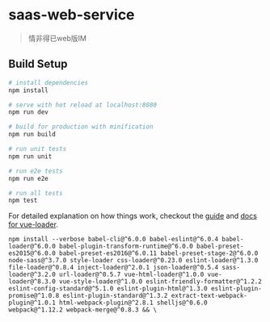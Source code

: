 # saas-web-service

> 情非得已web版IM

## Build Setup

``` bash
# install dependencies
npm install

# serve with hot reload at localhost:8080
npm run dev

# build for production with minification
npm run build

# run unit tests
npm run unit

# run e2e tests
npm run e2e

# run all tests
npm test
```

For detailed explanation on how things work, checkout the [guide](http://vuejs-templates.github.io/webpack/) and [docs for vue-loader](http://vuejs.github.io/vue-loader).


```
npm install --verbose babel-cli@^6.0.0 babel-eslint@^6.0.4 babel-loader@^6.0.0 babel-plugin-transform-runtime@^6.0.0 babel-preset-es2015@^6.0.0 babel-preset-es2016@^6.0.11 babel-preset-stage-2@^6.0.0 node-sass@^3.7.0 style-loader css-loader@^0.23.0 eslint-loader@^1.3.0 file-loader@^0.8.4 inject-loader@^2.0.1 json-loader@^0.5.4 sass-loader@^3.2.0 url-loader@^0.5.7 vue-html-loader@^1.0.0 vue-loader@^8.3.0 vue-style-loader@^1.0.0 eslint-friendly-formatter@^1.2.2 eslint-config-standard@^5.1.0 eslint-plugin-html@^1.3.0 eslint-plugin-promise@^1.0.8 eslint-plugin-standard@^1.3.2 extract-text-webpack-plugin@^1.0.1 html-webpack-plugin@^2.8.1 shelljs@^0.6.0 webpack@^1.12.2 webpack-merge@^0.8.3 && \
```
